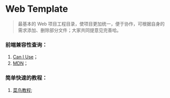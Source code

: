 # Web Template

> 最基本的 Web 项目工程目录，使项目更加统一，便于协作，可根据自身的需求添加、删除部分文件；大家共同提意见完善哈。

### 前端兼容性查询：

1. [Can I Use](http://caniuse.com/)；
2. [MDN](https://developer.mozilla.org/zh-CN/)；

### 简单快速的教程：

1. [菜鸟教程](http://www.runoob.com/);